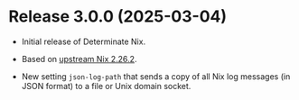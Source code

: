 # Release 3.0.0 (2025-03-04)

* Initial release of Determinate Nix.

* Based on [upstream Nix 2.26.2](../release-notes/rl-2.26.md).

* New setting `json-log-path` that sends a copy of all Nix log messages (in JSON format) to a file or Unix domain socket.
